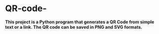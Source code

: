 # QR-code-

**This project is a Python program that generates a QR Code from simple text or a link.
The QR code can be saved in PNG and SVG formats.**
